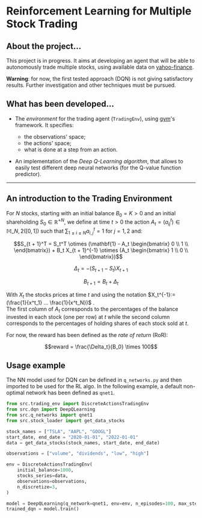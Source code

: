 # Reinforcement Learning for Multiple Stock Trading

## About the project...
This project is in progress. It aims at developing an agent
that will be able to autonomously trade multiple stocks,
using available data on [yahoo-finance](https://www.yahoo.com/author/yahoo-finance/).

__Warning__: for now, the first tested approach (DQN)
is not giving satisfactory results. Further
investigation and other techniques must be pursued.

## What has been developed...

* The _environment_ for the trading agent (`TradingEnv`), 
using [gym](https://gymnasium.farama.org/)'s framework. 
It specifies:
  - the observations' space;
  - the actions' space;
  - what is done at a step from an action.


* An implementation of the _Deep Q-Learning algorithm_, 
that allows to easily test different deep neural
networks (for the Q-value function predictor).

---
## An introduction to the Trading Environment

For $N$ stocks, starting with an initial balance $B_0 = K > 0$ and an initial
shareholding $S_0 \in {\mathbb{R}^+}^N$, we define at time $t>0$ the
action $A_t = (a^t_{ij}) \in \mathbb{M}\_{N, 2}([0, 1])$
such that $\sum_{1 \leq i \leq N} a^t_{i, j} = 1$ for $j=1, 2$
and:

$$S_{t + 1}^T = S_t^T \otimes (\mathbf{1} - A_t \begin{bmatrix}
0 \\
1 \\
\end{bmatrix}) + 
B_t X_{t + 1}^{-1} \otimes (A_t \begin{bmatrix}
1 \\
0 \\ 
\end{bmatrix})$$

$$\Delta_t = -(S_{t + 1} - S_t) X_{t + 1} $$

$$B_{t + 1} = B_t + \Delta_t$$

With $X_t$ the stocks prices at time $t$ and using the notation
$X_t^{-1}:=(\frac{1}{x^t_1} ... \frac{1}{x^t_N})$ .  
The first column of $A_t$ corresponds to the percentages of the balance
invested in each stock (one per row) at $t$ while the second column corresponds
to the percentages of holding shares of each stock sold at $t$.

For now, the reward has been defined as the _rate of return_ (RoR):

$$reward = \frac{\Delta_t}{B_0} \times 100$$ 


## Usage example

The NN model used for DQN can be defined in `q_networks.py` and then 
imported to be used for the RL algo. 
In the following example, a default non-optimal network 
has been defined as `qnet1`.

```python
from src.trading_env import DiscreteActionsTradingEnv
from src.dqn import DeepQLearning
from src.q_networks import qnet1
from src.stock_loader import get_data_stocks

stock_names = ["TSLA", "AAPL", "GOOGL"]
start_date, end_date = "2020-01-01", "2022-01-01"
data = get_data_stocks(stock_names, start_date, end_date)

observations = ["volume", "dividends", "low", "high"]

env = DiscreteActionsTradingEnv(
    initial_balance=1000,
    stocks_series=data,
    observations=observations,
    n_discretize=3,
)

model = DeepQLearning(q_network=qnet1, env=env, n_episodes=100, max_steps_episode=80)
trained_dqn = model.train()
```